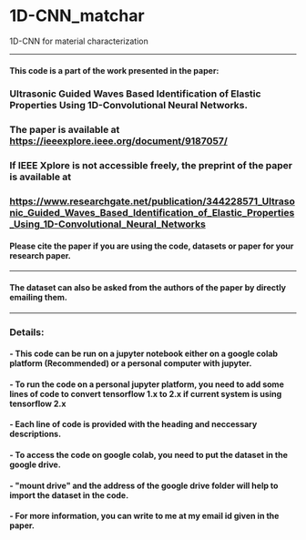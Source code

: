 # 1D-CNN_matchar
 1D-CNN for material characterization

-----------------------------------------------------------------------------------------------------------------
#### This code is a part of the work presented in the paper:

### **Ultrasonic Guided Waves Based Identification of Elastic Properties Using 1D-Convolutional Neural Networks.**

### The paper is available at **https://ieeexplore.ieee.org/document/9187057/**

### If IEEE Xplore is not accessible freely, the preprint of the paper is available at

### **https://www.researchgate.net/publication/344228571_Ultrasonic_Guided_Waves_Based_Identification_of_Elastic_Properties_Using_1D-Convolutional_Neural_Networks** 

####  Please cite the paper if you are using the code, datasets or paper for your research paper.
-------------------------------------------------------------------------------------------------------------------
#### The dataset can also be asked from the authors of the paper by directly emailing them.
-------------------------------------------------------------------------------------------------------------------
### Details:

#### - This code can be run on a jupyter notebook either on a google colab platform (Recommended) or a personal computer with jupyter. 

#### - To run the code on a personal jupyter platform, you need to add some lines of code to convert tensorflow 1.x to 2.x if current system is using tensorflow 2.x

#### - Each line of code is provided with the heading and neccessary descriptions.

#### - To access the code on google colab, you need to put the dataset in the google drive. 

#### - "mount drive" and the address of the google drive folder will help to import the dataset in the code.

#### - For more information, you can write to me at my email id given in the paper.
